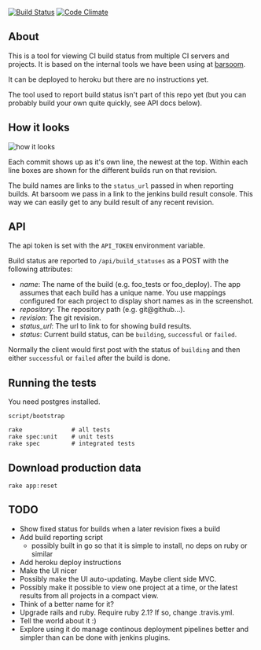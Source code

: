 [![Build Status](https://secure.travis-ci.org/joakimk/deployer.png)](http://travis-ci.org/joakimk/deployer)
[![Code Climate](https://codeclimate.com/badge.png)](https://codeclimate.com/github/joakimk/deployer)

## About

This is a tool for viewing CI build status from multiple CI servers and projects. It is based on the internal tools we have been using at [barsoom](http://barsoom.se).

It can be deployed to heroku but there are no instructions yet.

The tool used to report build status isn't part of this repo yet (but you can probably build your own quite quickly, see API docs below).

## How it looks

![how it looks](http://cl.ly/image/1v1f1N2c3l27/Screen%20Shot%202014-02-16%20at%203.08.04%20PM.png)

Each commit shows up as it's own line, the newest at the top. Within each line boxes are shown for the different builds run on that revision.

The build names are links to the `status_url` passed in when reporting builds. At barsoom we pass in a link to the jenkins build result console. This way we can easily get to any build result of any recent revision.

## API

The api token is set with the `API_TOKEN` environment variable.

Build status are reported to `/api/build_statuses` as a POST with the following attributes:

* *name*: The name of the build (e.g. foo_tests or foo_deploy). The app assumes that each build has a unique name. You use mappings configured for each project to display short names as in the screenshot.
* *repository*: The repository path (e.g. git@github...).
* *revision*: The git revision.
* *status_url*: The url to link to for showing build results.
* *status*: Current build status, can be `building`, `successful` or `failed`.

Normally the client would first post with the status of `building` and then either `successful` or `failed` after the build is done.

## Running the tests

You need postgres installed.

    script/bootstrap

    rake              # all tests
    rake spec:unit    # unit tests
    rake spec         # integrated tests

## Download production data

    rake app:reset

## TODO

* Show fixed status for builds when a later revision fixes a build
* Add build reporting script
  - possibly built in go so that it is simple to install, no deps on ruby or similar
* Add heroku deploy instructions
* Make the UI nicer
* Possibly make the UI auto-updating. Maybe client side MVC.
* Possibly make it possible to view one project at a time, or the latest results from all projects in a compact view.
* Think of a better name for it?
* Upgrade rails and ruby. Require ruby 2.1? If so, change .travis.yml.
* Tell the world about it :)
* Explore using it do manage continous deployment pipelines better and simpler than can be done with jenkins plugins.
